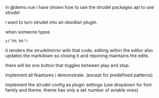 in @demo.vue i have shown how to use the strudel packages api to use strudel

i want to turn strudel into an obsidian plugin.

when someone types

```strudel
s("hh hh")
```

it renders the strudelmirror with that code, editing within the editor also updates the markdown so closing it and reponing maintains the edits.

there will be one button that toggles between play and stop.

implement all feaetures i demonstrate. (except for predefined patterns)

implement the strudel config as plugin settings (use dropdown for font family and theme. theme has only a set number of aviable ones)
